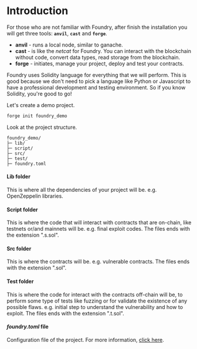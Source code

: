 # Introduction

For those who are not familiar with Foundry, after finish the installation you will get three tools: **`anvil`**, **`cast`** and **`forge`**.&#x20;

* **anvil** - runs a local node, similar to ganache.&#x20;
* **cast** - is like the _netcat_ for Foundry. You can interact with the blockchain without code, convert data types, read storage from the blockchain.&#x20;
* **forge** - initiates, manage your project, deploy and test your contracts.&#x20;

Foundry uses Solidity language for everything that we will perform. This is good because we don't need to pick a language like Python or Javascript to have a professional development  and testing environment. So if you know Solidity, you're good to go!&#x20;

Let's create a demo project.&#x20;

```bash
forge init foundry_demo
```

Look at the project structure.

```
foundry_demo/
├─ lib/
├─ script/
├─ src/
├─ test/
├─ foundry.toml
```

#### Lib folder

This is where all the dependencies of your project will be. e.g. OpenZeppelin libraries.

#### Script folder

This is where the code that will interact with contracts that are on-chain, like testnets or/and mainnets will be. e.g. final exploit codes. The files ends with the extension ".s.sol".

#### Src folder

This is where the contracts will be. e.g. vulnerable contracts. The files ends with the extension ".sol".

#### Test folder

This is where the code for interact with the contracts off-chain will be, to perform some type of tests like fuzzing or for validate the existence of any possible flaws. e.g. initial step to understand the vulnerability and how to exploit. The files ends with the extension ".t.sol".

#### _foundry.toml_ file

Configuration file of the project. For more information, [click here](https://book.getfoundry.sh/config/).



